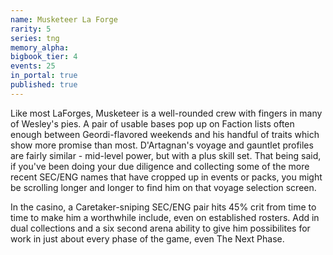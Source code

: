 ```yaml
---
name: Musketeer La Forge
rarity: 5
series: tng
memory_alpha:
bigbook_tier: 4
events: 25
in_portal: true
published: true
---
```


Like most LaForges, Musketeer is a well-rounded crew with fingers in many of Wesley's pies. A pair of usable bases pop up on Faction lists often enough between Geordi-flavored weekends and his handful of traits which show more promise than most. D'Artagnan's voyage and gauntlet profiles are fairly similar - mid-level power, but with a plus skill set. That being said, if you've been doing your due diligence and collecting some of the more recent SEC/ENG names that have cropped up in events or packs, you might be scrolling longer and longer to find him on that voyage selection screen.

In the casino, a Caretaker-sniping SEC/ENG pair hits 45% crit from time to time to make him a worthwhile include, even on established rosters. Add in dual collections and a six second arena ability to give him possibilites for work in just about every phase of the game, even The Next Phase.
